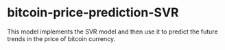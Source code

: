 # bitcoin-price-prediction-SVR
This model implements the SVR model and then use it to predict the future trends in the price of bitcoin currency.
